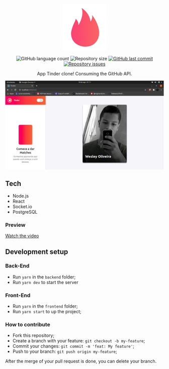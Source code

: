 <p align="center">
  <img src="./.github/logo.png" />
</p>

<p align="center">
  <img alt="GitHub language count" src="https://img.shields.io/github/languages/count/Wesley820/tindev2.0">

  <img alt="Repository size" src="https://img.shields.io/github/repo-size/Wesley820/tindev2.0">
  
  <a href="https://github.com/Wesley820/tindev2.0/commits/master">
    <img alt="GitHub last commit" src="https://img.shields.io/github/last-commit/Wesley820/tindev2.0">
  </a>

  <a href="https://github.com/Wesley820/tindev2.0/issues">
    <img alt="Repository issues" src="https://img.shields.io/github/issues/Wesley820/tindev2.0">
  </a>
</p>
 
<p align="center">
  App Tinder clone! Consuming the GitHub API.
</p>

<p align="center">
  <img src="./.github/print.png" />
</p>

## Tech

- Node.js
- React
- Socket.io
- PostgreSQL

### Preview

[Watch the video](https://www.youtube.com/watch?v=UM-YKRZ4dis)

## Development setup

### Back-End

- Run `yarn` in the `backend` folder;
- Run `yarn dev` to start the server

### Front-End

- Run `yarn` in the `frontend` folder;
- Run `yarn start` to up the project;

### How to contribute

- Fork this repository;
- Create a branch with your feature: `git checkout -b my-feature`;
- Commit your changes: `git commit -m 'feat: My feature'`;
- Push to your branch: `git push origin my-feature`;

After the merge of your pull request is done, you can delete your branch.
